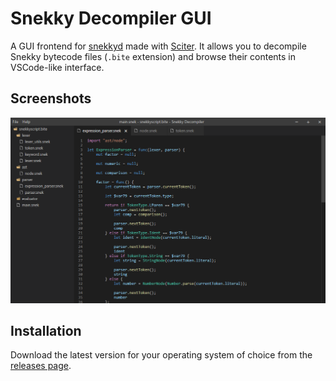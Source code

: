 # Snekky Decompiler GUI

A GUI frontend for [snekkyd](https://github.com/snekkylang/snekkyd-gui) made with [Sciter](https://sciter.com/). It allows you to decompile Snekky bytecode files (`.bite` extension) and browse their contents in VSCode-like interface.

## Screenshots
![Screenshot](assets/screenshot.png)


## Installation
Download the latest version for your operating system of choice from the [releases page](https://github.com/snekkylang/snekkyd-gui/releases).